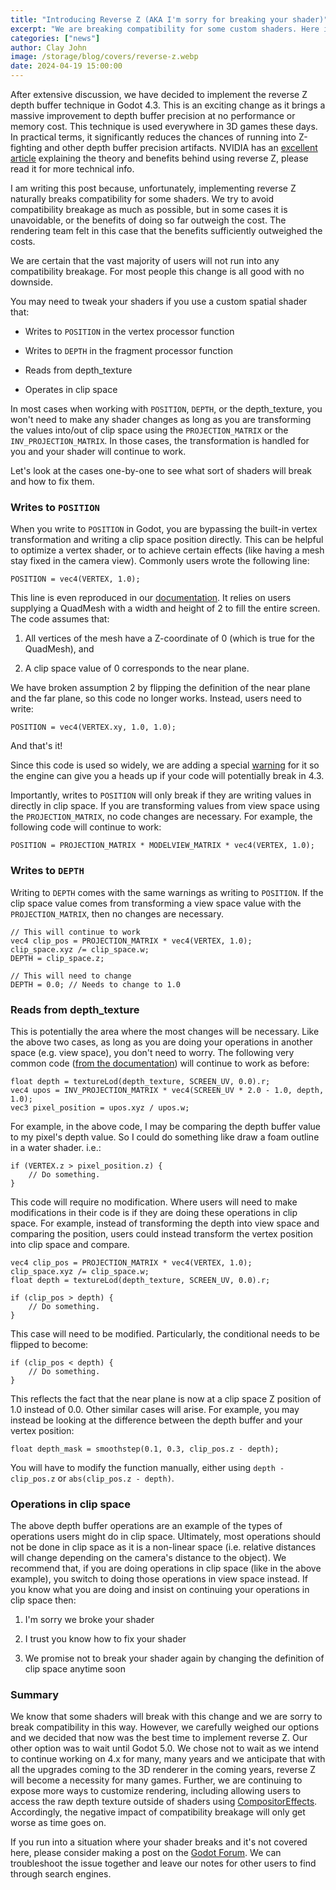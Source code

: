 ```yaml
---
title: "Introducing Reverse Z (AKA I'm sorry for breaking your shader)"
excerpt: "We are breaking compatibility for some custom shaders. Here is why."
categories: ["news"]
author: Clay John
image: /storage/blog/covers/reverse-z.webp
date: 2024-04-19 15:00:00
---
```


After extensive discussion, we have decided to implement the reverse Z depth buffer technique in Godot 4.3. This is an exciting change as it brings a massive improvement to depth buffer precision at no performance or memory cost. This technique is used everywhere in 3D games these days. In practical terms, it significantly reduces the chances of running into Z-fighting and other depth buffer precision artifacts. NVIDIA has an [excellent article](https://developer.nvidia.com/content/depth-precision-visualized) explaining the theory and benefits behind using reverse Z, please read it for more technical info.

I am writing this post because, unfortunately, implementing reverse Z naturally breaks compatibility for some shaders. We try to avoid compatibility breakage as much as possible, but in some cases it is unavoidable, or the benefits of doing so far outweigh the cost. The rendering team felt in this case that the benefits sufficiently outweighed the costs.

We are certain that the vast majority of users will not run into any compatibility breakage. For most people this change is all good with no downside. 

You may need to tweak your shaders if you use a custom spatial shader that:

- Writes to ``POSITION`` in the vertex processor function

- Writes to ``DEPTH``  in the fragment processor function

- Reads from depth_texture

- Operates in clip space

In most cases when working with ``POSITION``, ``DEPTH``, or the depth_texture, you won't need to make any shader changes as long as you are transforming the values into/out of clip space using the ``PROJECTION_MATRIX`` or the ``INV_PROJECTION_MATRIX``. In those cases, the transformation is handled for you and your shader will continue to work. 

Let's look at the cases one-by-one to see what sort of shaders will break and how to fix them.


### Writes to ``POSITION``

When you write to ``POSITION`` in Godot, you are bypassing the built-in vertex transformation and writing a clip space position directly. This can be helpful to optimize a vertex shader, or to achieve certain effects (like having a mesh stay fixed in the camera view). Commonly users wrote the following line:

```
POSITION = vec4(VERTEX, 1.0);
```

This line is even reproduced in our [documentation](https://docs.godotengine.org/en/4.2/tutorials/shaders/advanced_postprocessing.html). It relies on users supplying a QuadMesh with a width and height of 2 to fill the entire screen. The code assumes that:

1. All vertices of the mesh have a Z-coordinate of 0 (which is true for the QuadMesh), and

2. A clip space value of 0 corresponds to the near plane.

We have broken assumption 2 by flipping the definition of the near plane and the far plane, so this code no longer works. Instead, users need to write:

```
POSITION = vec4(VERTEX.xy, 1.0, 1.0);
```

And that's it!

Since this code is used so widely, we are adding a special [warning](https://github.com/godotengine/godot/pull/90587) for it so the engine can give you a heads up if your code will potentially break in 4.3.

Importantly, writes to ``POSITION`` will only break if they are writing values in directly in clip space. If you are transforming values from view space using the ``PROJECTION_MATRIX``, no code changes are necessary. For example, the following code will continue to work:

```
POSITION = PROJECTION_MATRIX * MODELVIEW_MATRIX * vec4(VERTEX, 1.0);
```

### Writes to ``DEPTH``

Writing to ``DEPTH`` comes with the same warnings as writing to ``POSITION``. If the clip space value comes from transforming a view space value with the ``PROJECTION_MATRIX``, then no changes are necessary. 

```
// This will continue to work
vec4 clip_pos = PROJECTION_MATRIX * vec4(VERTEX, 1.0);
clip_space.xyz /= clip_space.w;
DEPTH = clip_space.z;

// This will need to change
DEPTH = 0.0; // Needs to change to 1.0
```

### Reads from depth_texture

This is potentially the area where the most changes will be necessary. Like the above two cases, as long as you are doing your operations in another space (e.g. view space), you don't need to worry. The following very common code ([from the documentation](https://docs.godotengine.org/en/4.2/tutorials/shaders/screen-reading_shaders.html#depth-texture)) will continue to work as before:

```
float depth = textureLod(depth_texture, SCREEN_UV, 0.0).r;
vec4 upos = INV_PROJECTION_MATRIX * vec4(SCREEN_UV * 2.0 - 1.0, depth, 1.0);
vec3 pixel_position = upos.xyz / upos.w;
```

For example, in the above code, I may be comparing the depth buffer value to my pixel's depth value. So I could do something like draw a foam outline in a water shader. i.e.:

```
if (VERTEX.z > pixel_position.z) {
    // Do something.
}
```

This code will require no modification. Where users will need to make modifications in their code is if they are doing these operations in clip space. For example, instead of transforming the depth into view space and comparing the position, users could instead transform the vertex position into clip space and compare. 

```
vec4 clip_pos = PROJECTION_MATRIX * vec4(VERTEX, 1.0);
clip_space.xyz /= clip_space.w;
float depth = textureLod(depth_texture, SCREEN_UV, 0.0).r;

if (clip_pos > depth) {
    // Do something.
}
```

This case will need to be modified. Particularly, the conditional needs to be flipped to become:

```
if (clip_pos < depth) {
    // Do something.
}
```

This reflects the fact that the near plane is now at a clip space Z position of 1.0 instead of 0.0. Other similar cases will arise. For example, you may instead be looking at the difference between the depth buffer and your vertex position:

```
float depth_mask = smoothstep(0.1, 0.3, clip_pos.z - depth);
```

You will have to modify the function manually, either using ``depth - clip_pos.z`` or ``abs(clip_pos.z - depth)``.

### Operations in clip space

The above depth buffer operations are an example of the types of operations users might do in clip space. Ultimately, most operations should not be done in clip space as it is a non-linear space (i.e. relative distances will change depending on the camera's distance to the object). We recommend that, if you are doing operations in clip space (like in the above example), you switch to doing those operations in view space instead. If you know what you are doing and insist on continuing your operations in clip space then:

1. I'm sorry we broke your shader

2. I trust you know how to fix your shader

3. We promise not to break your shader again by changing the definition of clip space anytime soon

### Summary

We know that some shaders will break with this change and we are sorry to break compatibility in this way. However, we carefully weighed our options and we decided that now was the best time to implement reverse Z. Our other option was to wait until Godot 5.0. We chose not to wait as we intend to continue working on 4.x for many, many years and we anticipate that with all the upgrades coming to the 3D renderer in the coming years, reverse Z will become a necessity for many games. Further, we are continuing to expose more ways to customize rendering, including allowing users to access the raw depth texture outside of shaders using [CompositorEffects](https://github.com/godotengine/godot/pull/80214). Accordingly, the negative impact of compatibility breakage will only get worse as time goes on. 

If you run into a situation where your shader breaks and it's not covered here, please consider making a post on the [Godot Forum](https://forum.godotengine.org/). We can troubleshoot the issue together and leave our notes for other users to find through search engines. 
